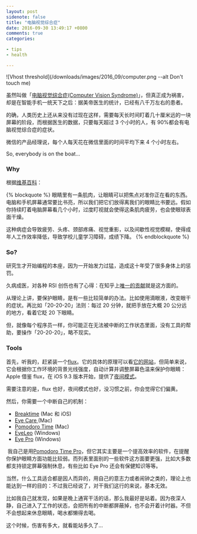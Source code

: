 ```yaml
---
layout: post
sidenote: false
title: "电脑视觉综合症"
date: 2016-09-30 13:49:17 +0800
comments: true
categories:

- tips
- health

---
```


![Vhost threshold](/downloads/images/2016_09/computer.png --alt Don't touch me)

虽然叫做「[电脑视觉综合症(Computer Vision Syndrome)](https://zh.wikipedia.org/wiki/%E7%94%B5%E8%84%91%E8%A7%86%E8%A7%89%E7%BB%BC%E5%90%88%E7%97%87)」，但真正成为祸害，却是在智能手机一统天下之后：据美帝医生的统计，已经有八千万左右的患者。

的确，人类历史上还从来没有过现在这样，需要每天长时间盯着几十厘米远的一块屏幕的阶段，而根据医生的数据，只要每天超过 3 个小时的人，有 90%都会有电脑视觉综合症的症状。

微信的产品经理说，每个人每天花在微信里面的时间平均下来 4 个小时左右。

So, everybody is on the boat...

### Why


根据[维基百科](https://zh.wikipedia.org/wiki/%E7%94%B5%E8%84%91%E8%A7%86%E8%A7%89%E7%BB%BC%E5%90%88%E7%97%87)：

{% blockquote %}
眼睛里有一条肌肉，让眼睛可以把焦点对准你正在看的东西。电脑和手机屏幕通常要比书亮，所以我们把它们放得离我们的眼睛比书要远。假如你持续盯着电脑屏幕看几个小时，过度盯视就会使得这条肌肉疲劳，也会使眼球表面干燥。

这种病症会导致疲劳、头疼、颈部疼痛、视觉重影，以及间歇性视觉模糊，使得成年人工作效率降低，导致学校儿童学习障碍，成绩下降。
{% endblockquote %}

### So?

研究生才开始编程的本座，因为一开始发力过猛，造成这十年受了很多身体上的惩罚。

久病成医，对各种 RSI 创伤也有了心得：在知乎上[唯一的贡献](https://www.zhihu.com/question/20721016/answer/15963670?group_id=763467842120056832)就是这方面的。

从理论上讲，要保护眼睛，是有一些比较简单的办法。比如使用滴眼液，改变眼干的症状。再比如「20-20-20」法则：每过 20 分钟，就把手放在大概 20 公分远的地方，看着它眨 20 下眼睛。

但，就像每个程序员一样，你可能正在无法被中断的工作状态里面，没有工具的帮助，要操作「20-20-20」，略不现实。

### Tools

首先，听我的，赶紧装一个[flux](https://justgetflux.com/)。它的具体的原理可以看[它的网站](https://justgetflux.com/research.html)，但简单来说，它会根据你工作环境的背景光线强度，自动计算并调整屏幕色温来保护你眼睛：Apple 借鉴 flux，在 iOS 9.3 版本开始，提供了[夜间模式](http://apple.zol.com.cn/563/5630879.html)。

需要注意的是，flux 也好，夜间模式也好，没习惯之前，你会觉得它们偏黄。

然后，你需要一个中断自己的机制：

- [Breaktime](https://itunes.apple.com/us/app/breaktime/id427475982?mt=12&at=1l3vuLL&ct=ln) (Mac 和 iOS)
- [Eye Care ](https://itunes.apple.com/us/app/eye-care-eye-break-reminder/id1080053304?mt=12&at=1l3vuLL&ct=ln)(Mac)
- [Pomodoro Time](https://itunes.apple.com/us/app/pomodoro-time-focus-timer/id973134470?mt=12&at=1l3vuLL&ct=ln) (Mac)
- [EyeLeo](http://eyeleo.com/) (Windows)
- [Eye Pro](https://sourceforge.net/projects/eyeprov2/) (Windows)

 我自己是用[Pomodoro Time Pro](https://itunes.apple.com/us/app/be-focused-pro-focus-timer/id961632517?mt=12)，但它其实主要是一个提高效率的软件，在提醒你保护眼睛方面功能比较弱。而列表里面别的一些软件这方面要更强，比如大多数都支持锁定屏幕强制休息，有些比如 Eye Pro 还会有保健知识等等。

当然，什么工具适合都是因人而异的，用自己的意志力或者闹钟之类的，理论上也能达到一样的目的：不过我已经说了，对干我们这行的来说，基本无效。

比如我自己就发现，如果是晚上通宵干活的话，那么我最好是站着。因为夜深人静，自己进入了工作的状态，会把所有的中断都屏蔽掉，也不会开着计时器。不但不会想起来休息眼睛，喝水都懒得去喝。

这个时候，伤害有多大，就看能站多久了...


